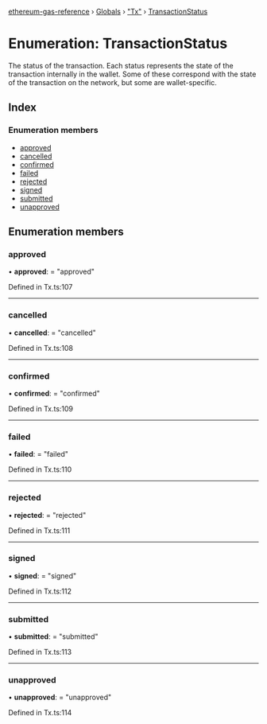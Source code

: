 [ethereum-gas-reference](../README.md) › [Globals](../globals.md) › ["Tx"](../modules/_tx_.md) › [TransactionStatus](_tx_.transactionstatus.md)

# Enumeration: TransactionStatus

The status of the transaction. Each status represents the state of the transaction internally
in the wallet. Some of these correspond with the state of the transaction on the network, but
some are wallet-specific.

## Index

### Enumeration members

* [approved](_tx_.transactionstatus.md#approved)
* [cancelled](_tx_.transactionstatus.md#cancelled)
* [confirmed](_tx_.transactionstatus.md#confirmed)
* [failed](_tx_.transactionstatus.md#failed)
* [rejected](_tx_.transactionstatus.md#rejected)
* [signed](_tx_.transactionstatus.md#signed)
* [submitted](_tx_.transactionstatus.md#submitted)
* [unapproved](_tx_.transactionstatus.md#unapproved)

## Enumeration members

###  approved

• **approved**: = "approved"

Defined in Tx.ts:107

___

###  cancelled

• **cancelled**: = "cancelled"

Defined in Tx.ts:108

___

###  confirmed

• **confirmed**: = "confirmed"

Defined in Tx.ts:109

___

###  failed

• **failed**: = "failed"

Defined in Tx.ts:110

___

###  rejected

• **rejected**: = "rejected"

Defined in Tx.ts:111

___

###  signed

• **signed**: = "signed"

Defined in Tx.ts:112

___

###  submitted

• **submitted**: = "submitted"

Defined in Tx.ts:113

___

###  unapproved

• **unapproved**: = "unapproved"

Defined in Tx.ts:114
